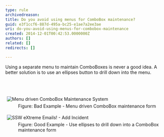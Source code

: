 ```yaml
---
type: rule
archivedreason: 
title: Do you avoid using menus for ComboBox maintenance?
guid: e3f1ccf6-887d-495a-bc25-e1ae7a2ee3ae
uri: do-you-avoid-using-menus-for-combobox-maintenance
created: 2014-12-01T00:42:53.0000000Z
authors: []
related: []
redirects: []

---
```



<p>Using a separate menu to maintain ComboBoxes is never a good idea. A 
better solution is to use an ellipses button to drill down into the 
menu.</p>
<br><excerpt class='endintro'></excerpt><br>
<dl class="badImage"><dt>
      <img alt="Menu driven ComboBox Maintenance System" src="http&#58;//www.ssw.com.au/ssw/Standards/Rules/Images/ComboBoxMenuBad.gif" style="margin&#58;5px;" />
   </dt><dd>Figure&#58; Bad Example - Menu driven ComboBox maintenance form</dd></dl><dl class="goodImage"><dt>
      <img alt="SSW eXtreme Emails! - Add Incident" src="http&#58;//www.ssw.com.au/ssw/Standards/Rules/Images/Ellipses.gif" style="margin&#58;5px;" />
   </dt><dd>Figure&#58; Good Example - Use ellipses to drill down into a ComboBox maintenance form</dd></dl>



